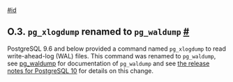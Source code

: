 [#id](#PGXLOGDUMP)

## O.3. `pg_xlogdump` renamed to `pg_waldump` [#](#PGXLOGDUMP)

PostgreSQL 9.6 and below provided a command named `pg_xlogdump` to read write-ahead-log (WAL) files. This command was renamed to `pg_waldump`, see [pg_waldump](pgwaldump) for documentation of `pg_waldump` and see [the release notes for PostgreSQL 10](release-prior) for details on this change.
